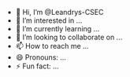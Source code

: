 - 👋 Hi, I’m @Leandrys-CSEC
- 👀 I’m interested in ...
- 🌱 I’m currently learning ...
- 💞️ I’m looking to collaborate on ...
- 📫 How to reach me ...
- 😄 Pronouns: ...
- ⚡ Fun fact: ...

<!---
Leandrys-CSEC/Leandrys-CSEC is a ✨ special ✨ repository because its `README.md` (this file) appears on your GitHub profile.
You can click the Preview link to take a look at your changes.
--->
